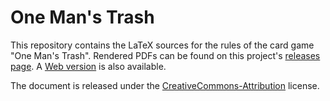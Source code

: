 # One Man's Trash

This repository contains the LaTeX sources for the rules of the card
game "One Man's Trash". Rendered PDFs can be found on this project's
[releases page][releases]. A [Web version][html] is also available.

[releases]: https://github.com/jmbtutor/one-mans-trash/releases
[html]: https://jmbtutor.github.io/one-mans-trash/

The document is released under the [CreativeCommons-Attribution][cc-by]
license.

[cc-by]: http://creativecommons.org/licenses/by/4.0/
